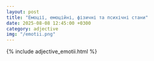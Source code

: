 ```yaml
---
layout: post
title: "Емоції, емоційні, фізичні та психічні стани"
date: 2025-08-08 12:45:00 +0300
category: adjective
img: "/emotii.png"
---
```


{% include adjective_emotii.html %}
